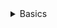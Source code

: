<details><summary>Basics</summary>

## Data structures

**Diff be a `list` and a `tuple`?
- Both are data structures and can store same info in same format. Tulles though are immutable 
</details> 